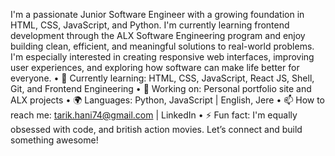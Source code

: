 I'm a passionate Junior Software Engineer with a growing foundation in HTML, CSS, JavaScript, and Python. 
I'm currently learning frontend development through the ALX Software Engineering program and enjoy building clean, 
efficient, and meaningful solutions to real-world problems. I'm especially interested in creating responsive web interfaces, 
improving user experiences, and exploring how software can make life better for everyone.
        •	🌱 Currently learning: HTML, CSS, JavaScript, React JS, Shell, Git, and Frontend Engineering
        •	🔭 Working on: Personal portfolio site and ALX projects
        •	🌍 Languages: Python, JavaScript | English, Jere
        •	📫 How to reach me: tarik.hani74@gmail.com | LinkedIn
        •	⚡ Fun fact: I'm equally obsessed with code, and british action movies.
Let’s connect and build something awesome!
